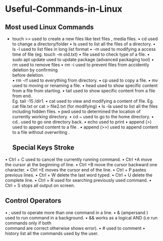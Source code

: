 # Useful-Commands-in-Linux


## Most used Linux Commands

* touch               >>       used to create a new files like text files , media files.
•	cd                             used to change a directory/folder
•	 ls                              used to list all the files of a directory.
•	ls -l                            used to list files in long list format
•	-m                           used to modifying a  access time of  file (eg. touch -m    old.txt)
•	file                            used to check type of a file.
•	sudo apt update     used to update package (advanced packaging tool)
•	rm                                 used to remove files
•	rm -i                         used to prevent files from accidently deletion by confirming                                                          
                                   before deletion.                                                                              
•	rm -rf                        used to everything from directory.
•	cp                                used to copy a file.
•	mv                             used to moving or renaming a file.
•	head                         used to  show specific content from a file from starting.
•	tail                            used to show specific content from a file from end.                                  
                                  Eg.  tail -15 /dir1.
•	cat                           used to view and modifying a content of file.
                                 Eg.  cat file.txt  or cat > file2.txt (for modifying)
•	ls -la                        used to list all the files including hidden files.
•	pwd                        used to determined the location of currently working directory.
•	cd ~                         used to go to the  home directory.
•	 cd..                        used to go one directory back.
•	echo                       used to print
•	append (>)           used to append content to a file .
•	append (>>)           used to append content to a file without overwriting .

  
  ## Special  Keys Stroke
•	Ctrl + C                           used to cancel the currently running command.
•	Ctrl +A                            move the cursor at the beginning of line.
•	Ctrl +B                             move the cursor backward one character.
•	Ctrl +E                              moves the cursor end of the line.
•	Ctrl + P                          pastes previous lines.
•	Ctrl + W                        delete the last word typed.
•	Ctrl + U                           delete the complete line.
•	Ctrl + R                            used for searching previously used command.
•	Ctrl + S                            stops all output on screen.
 
     
   ## Control Operators

•	;                              used to operate more than one command in a line.
•	& (ampersand )     used to run command in a background.
•	&&                            works as a logical AND (i.e run  commands only if both              
                                    command are correct otherwise shows error).
•	#                                used to comment
•	history                     list all the commands used by the user.
